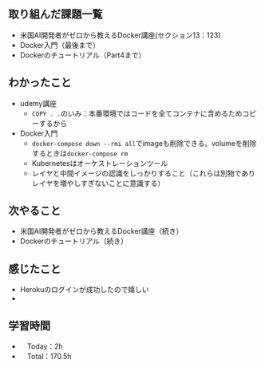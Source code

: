## 取り組んだ課題一覧
- 米国AI開発者がゼロから教えるDocker講座(セクション13：123)
- Docker入門（最後まで）
- Dockerのチュートリアル（Part4まで）

## わかったこと
- udemy講座
  - `COPY . .`のいみ：本番環境ではコードを全てコンテナに含めるためコピーするから 
- Docker入門
  - `docker-compose down --rmi all`でimageも削除できる。volumeを削除するときは`docker-compose rm`
  - Kubernetesはオーケストレーションツール
  - レイヤと中間イメージの認識をしっかりすること（これらは別物でありレイヤを増やしすぎないことに意識する）

## 次やること
- 米国AI開発者がゼロから教えるDocker講座（続き）
- Dockerのチュートリアル（続き）

## 感じたこと
- Herokuのログインが成功したので嬉しい
- 

## 学習時間
- 　Today：2h
- 　Total：170.5h